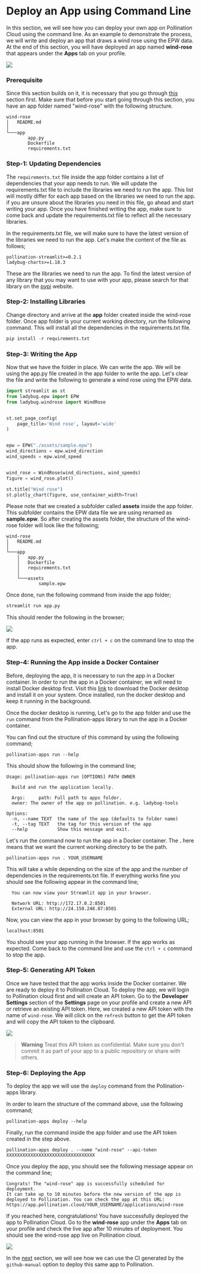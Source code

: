 # Deploy an App using Command Line

In this section, we will see how you can deploy your own app on Pollination Cloud using the command line. As an example to demonstrate the process, we will write and deploy an app that draws a wind rose using the EPW data. At the end of this section, you will have deployed an app named **wind-rose** that appears under the **Apps** tab on your profile.&#x20;

![](../.gitbook/assets/pollination-apps/app\_deployed.png)

### Prerequisite

Since this section builds on it, it is necessary that you go through [this](app-folder.md) section first. Make sure that before you start going through this section, you have an app folder named "wind-rose" with the following structure.

```
wind-rose
│   README.md
│
└───app
        app.py
        Dockerfile
        requirements.txt
```

### Step-1: Updating Dependencies

The `requirements.txt` file inside the app folder contains a list of dependencies that your app needs to run. We will update the requirements.txt file to include the libraries we need to run the app. This list will mostly differ for each app based on the libraries we need to run the app. if you are unsure about the libraries you need in this file, go ahead and start writing your app. Once you have finished writing the app, make sure to come back and update the requirements.txt file to reflect all the necessary libraries.

In the requirements.txt file, we will make sure to have the latest version of the libraries we need to run the app. Let's make the content of the file as follows;

```
pollination-streamlit>=0.2.1
ladybug-charts>=1.18.3
```

These are the libraries we need to run the app. To find the latest version of any library that you may want to use with your app, please search for that library on the [pypi](https://pypi.org/search/?q=) website.

### Step-2: Installing Libraries

Change directory and arrive at the **app** folder created inside the wind-rose folder. Once app folder is your current working directory, run the following command. This will install all the dependencies in the requirements.txt file.

```python
pip install -r requirements.txt
```

### Step-3: Writing the App

Now that we have the folder in place. We can write the app. We will be using the app.py file created in the app folder to write the app. Let's clear the file and write the following to generate a wind rose using the EPW data.

```python
import streamlit as st
from ladybug.epw import EPW
from ladybug.windrose import WindRose


st.set_page_config(
    page_title='Wind rose', layout='wide'
)


epw = EPW("./assets/sample.epw")
wind_directions = epw.wind_direction
wind_speeds = epw.wind_speed


wind_rose = WindRose(wind_directions, wind_speeds)
figure = wind_rose.plot()

st.title("Wind rose")
st.plotly_chart(figure, use_container_width=True)
```

Please note that we created a subfolder called **assets** inside the app folder. This subfolder contains the EPW data file we are using renamed as **sample.epw**. So after creating the assets folder, the structure of the wind-rose folder will look like the following;

```
wind-rose
│   README.md
│
└───app
    │   app.py
    │   Dockerfile
    │   requirements.txt
    │
    └───assets
            sample.epw
```

Once done, run the following command from inside the app folder;

```python
streamlit run app.py
```

This should render the following in the browser;

![](../.gitbook/assets/pollination-apps/wind\_rose.png)

If the app runs as expected, enter `ctrl + c` on the command line to stop the app.

### Step-4: Running the App inside a Docker Container

Before, deploying the app, it is necessary to run the app in a Docker container. In order to run the app in a Docker container, we will need to install Docker desktop first. Visit this [link](https://www.docker.com/products/docker-desktop) to download the Docker desktop and install it on your system. Once installed, run the docker desktop and keep it running in the background.

Once the docker desktop is running, Let's go to the app folder and use the `run` command from the Pollination-apps library to run the app in a Docker container.

You can find out the structure of this command by using the following command;

```
pollination-apps run --help
```

This should show the following in the command line;

```
Usage: pollination-apps run [OPTIONS] PATH OWNER

  Build and run the application locally.

  Args:     path: Full path to apps folder.
  owner: The owner of the app on pollination. e.g. ladybug-tools

Options:
  -n, --name TEXT  the name of the app (defaults to folder name)
  -t, --tag TEXT   the tag for this version of the app
  --help           Show this message and exit.
```

Let's run the command now to run the app in a Docker container. The **.** here means that we want the current working directory to be the path.

```
pollination-apps run . YOUR_USERNAME
```

This will take a while depending on the size of the app and the number of dependencies in the requirements.txt file. If everything works fine you should see the following appear in the command line;

```
  You can now view your Streamlit app in your browser.

  Network URL: http://172.17.0.2:8501
  External URL: http://24.150.248.87:8501
```

Now, you can view the app in your browser by going to the following URL;

```
localhost:8501
```

You should see your app running in the browser. If the app works as expected. Come back to the command line and use the `ctrl + c` command to stop the app.

### Step-5: Generating API Token

Once we have tested that the app works inside the Docker container. We are ready to deploy it to Pollination Cloud. To deploy the app, we will login to Pollination cloud first and will create an API token. Go to the **Developer Settings** section of the **Settings** page on your profile and create a new API or retrieve an existing API token. Here, we created a new API token with the name of `wind-rose`. We will click on the `refresh` button to get the API token and will copy the API token to the clipboard.

![](../.gitbook/assets/pollination-apps/api\_token.png)

> **Warning** Treat this API token as confidential. Make sure you don't commit it as part of your app to a public repository or share with others.

### Step-6: Deploying the App

To deploy the app we will use the `deploy` command from the Pollination-apps library.

In order to learn the structure of the command above, use the following command;

```
pollination-apps deploy --help
```

Finally, run the command inside the app folder and use the API token created in the step above.

```
pollination-apps deploy . --name "wind-rose" --api-token XXXXXXXXXXXXXXXXXXXXXXXXXXXXXXXXX
```

Once you deploy the app, you should see the following message appear on the command line;

```
Congrats! The "wind-rose" app is successfully scheduled for deployment.
It can take up to 10 minutes before the new version of the app is deployed to Pollination. You can check the app at this URL: https://app.pollination.cloud/YOUR_USERNAME/applications/wind-rose
```

If you reached here, congratulations! You have successfully deployed the app to Pollination Cloud. Go to the **wind-rose** app under the **Apps** tab on your profile and check the live app after 10 minutes of deployment. You should see the wind-rose app live on Pollination cloud.

![](../.gitbook/assets/pollination-apps/live\_app.png)

In the [next](github-manual.md) section, we will see how we can use the CI generated by the `github-manual` option to deploy this same app to Pollination.
